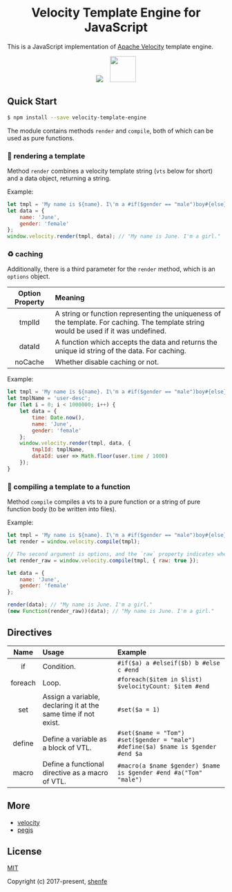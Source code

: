<h1 align="center">Velocity Template Engine for JavaScript</h1>

This is a JavaScript implementation of [Apache Velocity](http://velocity.apache.org/) template engine.

<p align="center">
    <img src="https://raw.githubusercontent.com/shenfe/Velocity/master/readme_assets/velocity-logo.png">
    <img width="60" height="60" src="https://raw.githubusercontent.com/shenfe/Velocity/master/readme_assets/javascript-logo.png">
</p>

## Quick Start

```bash
$ npm install --save velocity-template-engine
```

The module contains methods `render` and `compile`, both of which can be used as pure functions.

### 🎨 rendering a template

Method `render` combines a velocity template string (`vts` below for short) and a data object, returning a string.

Example:

```js
let tmpl = 'My name is ${name}. I\'m a #if($gender == "male")boy#{else}girl#end.';
let data = {
    name: 'June',
    gender: 'female'
};
window.velocity.render(tmpl, data); // "My name is June. I'm a girl."
```

### ♻️ caching

Additionally, there is a third parameter for the `render` method, which is an `options` object.

| Option Property | Meaning |
| :---: | :--- |
| tmplId | A string or function representing the uniqueness of the template. For caching. The template string would be used if it was undefined. |
| dataId | A function which accepts the data and returns the unique id string of the data. For caching. |
| noCache | Whether disable caching or not. |

Example:

```js
let tmpl = 'My name is ${name}. I\'m a #if($gender == "male")boy#{else}girl#end.';
let tmplName = 'user-desc';
for (let i = 0; i < 1000000; i++) {
    let data = {
        time: Date.now(),
        name: 'June',
        gender: 'female'
    };
    window.velocity.render(tmpl, data, {
        tmplId: tmplName,
        dataId: user => Math.floor(user.time / 1000)
    });
}
```

### 📰 compiling a template to a function

Method `compile` compiles a vts to a pure function or a string of pure function body (to be written into files).

Example:

```js
let tmpl = 'My name is ${name}. I\'m a #if($gender == "male")boy#{else}girl#end.';
let render = window.velocity.compile(tmpl);

// The second argument is options, and the `raw` property indicates whether to compile the vts to a string or not.
let render_raw = window.velocity.compile(tmpl, { raw: true });

let data = {
    name: 'June',
    gender: 'female'
};

render(data); // "My name is June. I'm a girl."
(new Function(render_raw))(data); // "My name is June. I'm a girl."
```

## Directives

Name | Usage | Example
:---: | :--- | :---
if | Condition. | `#if($a) a #elseif($b) b #else c #end`
foreach | Loop. | `#foreach($item in $list) $velocityCount: $item #end`
set | Assign a variable, declaring it at the same time if not exist. | `#set($a = 1)`
define | Define a variable as a block of VTL. | `#set($name = "Tom") #set($gender = "male") #define($a) $name is $gender #end $a`
macro | Define a functional directive as a macro of VTL. | `#macro(a $name $gender) $name is $gender #end #a("Tom" "male")`

## More

* [velocity](http://velocity.apache.org/)
* [pegjs](https://github.com/pegjs/pegjs)

## License

[MIT](http://opensource.org/licenses/MIT)

Copyright (c) 2017-present, [shenfe](https://github.com/shenfe)
